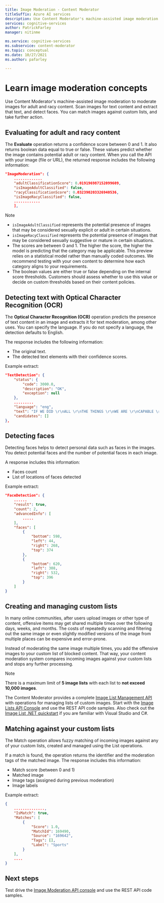 ```yaml
---
title: Image Moderation - Content Moderator
titleSuffix: Azure AI services
description: Use Content Moderator's machine-assisted image moderation to moderate images for adult and racy content.
services: cognitive-services
author: PatrickFarley
manager: nitinme

ms.service: cognitive-services
ms.subservice: content-moderator
ms.topic: conceptual
ms.date: 10/27/2021
ms.author: pafarley

---
```


# Learn image moderation concepts

Use Content Moderator's machine-assisted image moderation to moderate images for adult and racy content. Scan images for text content and extract that text, and detect faces. You can match images against custom lists, and take further action.

## Evaluating for adult and racy content

The **Evaluate** operation returns a confidence score between 0 and 1. It also returns boolean data equal to true or false. These values predict whether the image contains potential adult or racy content. When you call the API with your image (file or URL), the returned response includes the following information:

```json
"ImageModeration": {
    .............
    "adultClassificationScore": 0.019196987152099609,
    "isImageAdultClassified": false,
    "racyClassificationScore": 0.032390203326940536,
    "isImageRacyClassified": false,
    ............
    ],
```

> [!NOTE]
> 
> - `isImageAdultClassified` represents the potential presence of images that may be considered sexually explicit or adult in certain situations.
> - `isImageRacyClassified` represents the potential presence of images that may be considered sexually suggestive or mature in certain situations.
> - The scores are between 0 and 1. The higher the score, the higher the model is predicting that the category may be applicable. This preview relies on a statistical model rather than manually coded outcomes. We recommend testing with your own content to determine how each category aligns to your requirements.
> - The boolean values are either true or false depending on the internal score thresholds. Customers should assess whether to use this value or decide on custom thresholds based on their content policies.

## Detecting text with Optical Character Recognition (OCR)

The **Optical Character Recognition (OCR)** operation predicts the presence of text content in an image and extracts it for text moderation, among other uses. You can specify the language. If you do not specify a language, the detection defaults to English.

The response includes the following information:
- The original text.
- The detected text elements with their confidence scores.

Example extract:

```json
"TextDetection": {
    "status": {
        "code": 3000.0,
        "description": "OK",
        "exception": null
    },
    .........
    "language": "eng",
    "text": "IF WE DID \r\nALL \r\nTHE THINGS \r\nWE ARE \r\nCAPABLE \r\nOF DOING, \r\nWE WOULD \r\nLITERALLY \r\nASTOUND \r\nOURSELVE \r\n",
    "candidates": []
},
```

## Detecting faces

Detecting faces helps to detect personal data such as faces in the images. You detect potential faces and the number of potential faces in each image.

A response includes this information:

- Faces count
- List of locations of faces detected

Example extract:

```json
"FaceDetection": {
    ......
    "result": true,
    "count": 2,
    "advancedInfo": [
        .....
    ],
    "faces": [
        {
            "bottom": 598,
            "left": 44,
            "right": 268,
            "top": 374
        },
        {
            "bottom": 620,
            "left": 308,
            "right": 532,
            "top": 396
        }
    ]
}
```

## Creating and managing custom lists

In many online communities, after users upload images or other type of content, offensive items may get shared multiple times over the following days, weeks, and months. The costs of repeatedly scanning and filtering out the same image or even slightly modified versions of the image from multiple places can be expensive and error-prone.

Instead of moderating the same image multiple times, you add the offensive images to your custom list of blocked content. That way, your content moderation system compares incoming images against your custom lists and stops any further processing.

> [!NOTE]
> There is a maximum limit of **5 image lists** with each list to **not exceed 10,000 images**.
>

The Content Moderator provides a complete [Image List Management API](try-image-list-api.md) with operations for managing lists of custom images. Start with the [Image Lists API Console](try-image-list-api.md) and use the REST API code samples. Also check out the [Image List .NET quickstart](image-lists-quickstart-dotnet.md) if you are familiar with Visual Studio and C#.

## Matching against your custom lists

The Match operation allows fuzzy matching of incoming images against any of your custom lists, created and managed using the List operations.

If a match is found, the operation returns the identifier and the moderation tags of the matched image. The response includes this information:

- Match score (between 0 and 1)
- Matched image
- Image tags (assigned during previous moderation)
- Image labels

Example extract:

```json
{
    ..............,
    "IsMatch": true,
    "Matches": [
        {
            "Score": 1.0,
            "MatchId": 169490,
            "Source": "169642",
            "Tags": [],
            "Label": "Sports"
        }
    ],
    ....
}
```


## Next steps

Test drive the [Image Moderation API console](try-image-api.md) and use the REST API code samples.
